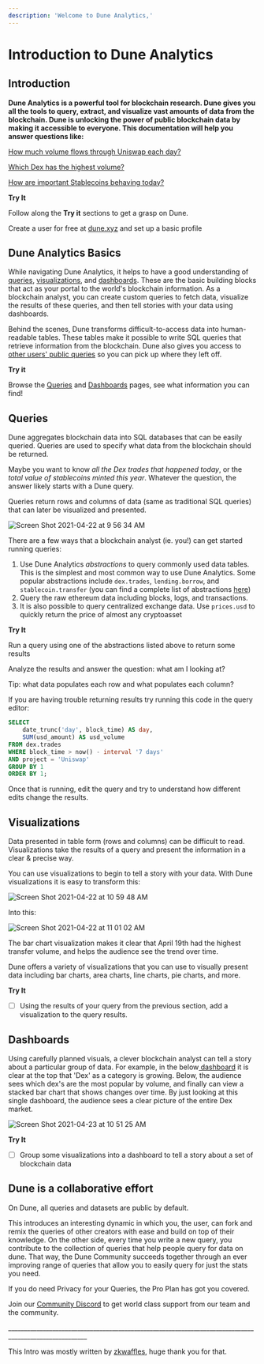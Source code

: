```yaml
---
description: 'Welcome to Dune Analytics,'
---
```


# Introduction to Dune Analytics

## Introduction

**Dune Analytics is a powerful tool for blockchain research. Dune gives you all the tools to query, extract, and visualize vast amounts of data from the blockchain. Dune is unlocking the power of public blockchain data by making it accessible to everyone. This documentation will help you answer questions like:**

[How much volume flows through Uniswap each day?](https://dune.xyz/queries/3)

[Which Dex has the highest volume?](https://dune.xyz/queries/1847)

[How are important Stablecoins behaving today?](https://dune.xyz/hagaetc/stablecoins)

**Try It**

Follow along the **Try it** sections to get a grasp on Dune.

Create a user for free at [dune.xyz](./) and set up a basic profile

## Dune Analytics Basics

While navigating Dune Analytics, it helps to have a good understanding of [queries](./#queries), [visualizations](./#visualizations), and [dashboards](./#dashboards). These are the basic building blocks that act as your portal to the world's blockchain information. As a blockchain analyst, you can create custom queries to fetch data, visualize the results of these queries, and then tell stories with your data using dashboards.

Behind the scenes, Dune transforms difficult-to-access data into human-readable tables. These tables make it possible to write SQL queries that retrieve information from the blockchain. Dune also gives you access to [other users' public queries](https://dune.xyz/browse/queries) so you can pick up where they left off.

**Try it**

Browse the [Queries](https://dune.xyz/browse/queries) and [Dashboards](https://dune.xyz/browse/dashboards) pages, see what information you can find!

## Queries

Dune aggregates blockchain data into SQL databases that can be easily queried. Queries are used to specify what data from the blockchain should be returned.

Maybe you want to know _all the Dex trades that happened today_, or the _total value of stablecoins minted this year_. Whatever the question, the answer likely starts with a Dune query.

Queries return rows and columns of data \(same as traditional SQL queries\) that can later be visualized and presented.

![Screen Shot 2021-04-22 at 9 56 34 AM](https://user-images.githubusercontent.com/76178256/115726979-357d1380-a351-11eb-83ee-16f0d57c6ecb.png)

There are a few ways that a blockchain analyst \(ie. you!\) can get started running queries:

1. Use Dune Analytics _abstractions_ to query commonly used data tables. This is the simplest and most common way to use Dune Analytics. Some popular abstractions include `dex.trades`, `lending.borrow`, and `stablecoin.transfer` \(you can find a complete list of abstractions [here](https://github.com/duneanalytics/abstractions)\)
2. Query the raw ethereum data including blocks, logs, and transactions.
3. It is also possible to query centralized exchange data. Use `prices.usd` to quickly return the price of almost any cryptoasset

**Try It**

Run a query using one of the abstractions listed above to return some results

Analyze the results and answer the question: what am I looking at?

Tip: what data populates each row and what populates each column?

If you are having trouble returning results try running this code in the query editor:

```sql
SELECT
    date_trunc('day', block_time) AS day,
    SUM(usd_amount) AS usd_volume
FROM dex.trades
WHERE block_time > now() - interval '7 days'
AND project = 'Uniswap'
GROUP BY 1
ORDER BY 1;
```

Once that is running, edit the query and try to understand how different edits change the results.

## Visualizations

Data presented in table form \(rows and columns\) can be difficult to read. Visualizations take the results of a query and present the information in a clear & precise way.

You can use visualizations to begin to tell a story with your data. With Dune visualizations it is easy to transform this:

![Screen Shot 2021-04-22 at 10 59 48 AM](https://user-images.githubusercontent.com/76178256/115737269-fa331280-a359-11eb-9a31-c0dfe4b038e6.png)

Into this:

![Screen Shot 2021-04-22 at 11 01 02 AM](https://user-images.githubusercontent.com/76178256/115737692-5b5ae600-a35a-11eb-8145-bdcf9396cd03.png)

The bar chart visualization makes it clear that April 19th had the highest transfer volume, and helps the audience see the trend over time.

Dune offers a variety of visualizations that you can use to visually present data including bar charts, area charts, line charts, pie charts, and more.

**Try It**

* [ ] Using the results of your query from the previous section, add a visualization to the query results.

## Dashboards

Using carefully planned visuals, a clever blockchain analyst can tell a story about a particular group of data. For example, in the below[ dashboard](https://dune.xyz/hagaetc/dex-metrics) it is clear at the top that 'Dex' as a category is growing. Below, the audience sees which dex's are the most popular by volume, and finally can view a stacked bar chart that shows changes over time. By just looking at this single dashboard, the audience sees a clear picture of the entire Dex market.

![Screen Shot 2021-04-23 at 10 51 25 AM](https://user-images.githubusercontent.com/76178256/115889404-e7841080-a421-11eb-9e30-8d43e58e28f4.png)

**Try It**

* [ ] Group some visualizations into a dashboard to tell a story about a set of blockchain data

## Dune is a collaborative effort

On Dune, all queries and datasets are public by default.

This introduces an interesting dynamic in which you, the user, can fork and remix the queries of other creators with ease and build on top of their knowledge. On the other side, every time you write a new query, you contribute to the collection of queries that help people query for data on dune. That way, the Dune Community succeeds together through an ever improving range of queries that allow you to easily query for just the stats you need.

If you do need Privacy for your Queries, the Pro Plan has got you covered.

Join our [Community Discord](https://discord.gg/BJBHFR6sdy) to get world class support from our team and the community.

\_\_\_\_\_\_\_\_\_\_\_\_\_\_\_\_\_\_\_\_\_\_\_\_\_\_\_\_\_\_\_\_\_\_\_\_\_\_\_\_\_\_\_\_\_\_\_\_\_\_\_\_\_\_\_\_\_\_\_\_\_\_\_\_\_\_\_\_\_\_\_\_\_\_\_\_\_\_\_\_\_\_\_\_\_\_\_\_\_\_\_\_\_\_\_\_\_\_\_\_\_\_\_

This Intro was mostly written by [zkwaffles](https://twitter.com/zkwaffles), huge thank you for that.

